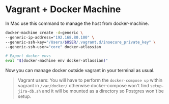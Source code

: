 # Vagrant + Docker Machine

In Mac use this command to manage the host from docker-machine.

```sh
docker-machine create -d=generic \
--generic-ip-address="192.168.80.100" \
--generic-ssh-key="/Users/$USER/.vagrant.d/insecure_private_key" \
--generic-ssh-user="core" docker-atlassian

# Export docker envs
eval "$(docker-machine env docker-atlassian)"
```
Now you can manage docker outside vagrant in your terminal as usual.

> Vagrant users: You will have to perform the `docker-compose up` within vagrant
> in `/var/docker/` otherwise docker-compose won't find `setup-jira-db.sh` and
> it will be mounted as a directory so Postgres won't be setup.
